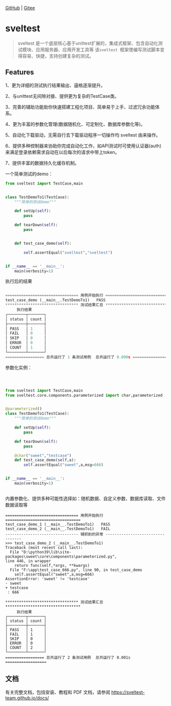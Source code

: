 [GitHub]() | [Gitee]() 

# sveltest 



> sveltest 是一个底层核心基于unittest扩展的，集成式框架、包含自动化测试模块、应用服务器、应用开发工具等
> 该`sveltest `框架使编写测试脚本变得容易、快捷，支持创建复杂的测试。

## Features

1、更为详细的测试执行结果输出、逼格逐渐提升。

2、与unittest无间隙对接、提供更为复杂的TestCase类。

3、完善的辅助功能助你快速搭建工程化项目、简单易于上手、过滤冗余功能体系。

4、更为丰富的参数化管理(数据随机化、可定制化、数据库参数化等)。

5、自动化下载驱动，无需自行去下载驱动程序一切操作均 sveltest 由来操作。

6、提供多种控制器来协助你完成自动化工作，如API测试时可使用认证器(auth)来满足登录依赖需求自动在以后每次的请求中带上token。

7、提供丰富的数据持久化缓存机制。




一个简单测试的demo：

```python
from sveltest import TestCase,main


class TestDemoTo1(TestCase):
    """简单的测试demo"""

    def setUp(self):
        pass

    def tearDown(self):
        pass


    def test_case_demo(self):

        self.assertEqual("sveltest","sveltest")


if __name__ == '__main__':
    main(verbosity=1)
```

执行后的结果

```python

================================ 用例开始执行 =================================
test_case_demo (__main__.TestDemoTo1)   PASS
******************************** 测试结果汇总 *********************************
     执行结果     
┌────────┬───────┐
│ status │ count │
├────────┼───────┤
│ PASS   │ 1     │
│ FAIL   │ 0     │
│ SKIP   │ 0     │
│ ERROR  │ 0     │
│ COUNT  │ 1     │
└────────┴───────┘
================= 总共运行了 1 条测试用例  总共运行了 0.000s ==================
```

参数化实例：

```python



from sveltest import TestCase,main
from sveltest.core.components.parameterized import char,parameterized


@parameterized()
class TestDemoTo1(TestCase):
    """简单的测试demo"""

    def setUp(self):
        pass

    def tearDown(self):
        pass

    @char("sweet","testcase")
    def test_case_demo(self,a):
        self.assertEqual("sweet",a,msg=666)


if __name__ == '__main__':
    main(verbosity=1)
    
```

内置参数化、提供多种可能性选择如：随机数据、自定义参数、数据库读取、文件数据读取等

```
================================ 用例开始执行 =================================
test_case_demo_1 (__main__.TestDemoTo1)   PASS
test_case_demo_2 (__main__.TestDemoTo1)   FAIL
-------------------------------- 铺抓到的异常 ---------------------------------
>>> test_case_demo_2 (__main__.TestDemoTo1)
Traceback (most recent call last):
  File "D:\python39\lib\site-packages\sweet\core\components\parameterized.py", 
line 446, in wrapper
    return func(self,*args, **kwargs)
  File "F:\app\test_case_666.py", line 90, in test_case_demo
    self.assertEqual("sweet",a,msg=666)
AssertionError: 'sweet' != 'testcase'
- sweet
+ testcase
 : 666

******************************** 测试结果汇总 *********************************
     执行结果     
┌────────┬───────┐
│ status │ count │
├────────┼───────┤
│ PASS   │ 1     │
│ FAIL   │ 1     │
│ SKIP   │ 0     │
│ ERROR  │ 0     │
│ COUNT  │ 2     │
└────────┴───────┘
================= 总共运行了 2 条测试用例  总共运行了 0.001s ==================

```



## 文档

有关完整文档，包括安装、教程和 PDF 文档，请参阅  https://sveltest-team.github.io/docs/












​			
